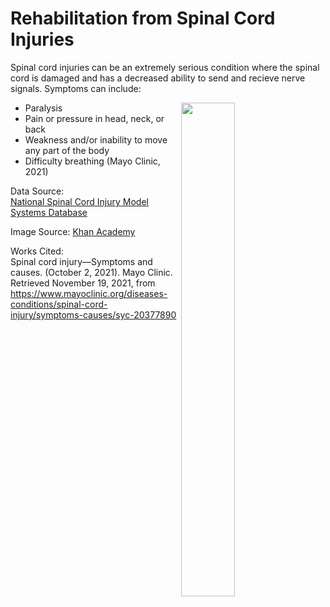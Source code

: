 # Rehabilitation from Spinal Cord Injuries
Spinal cord injuries can be an extremely serious condition where the spinal cord is damaged and has a decreased ability to send and recieve nerve signals. Symptoms can include: 


<figure>
  <img align = "right"
       src="https://cdn.kastatic.org/ka-perseus-images/f7fa1bdddc896c2c635a1929c6578b745a6030c2.png"   
            width=45% height=45%> 
</figure>

- Paralysis
- Pain or pressure in head, neck, or back 
- Weakness and/or inability to move any part of the body 
- Difficulty breathing (Mayo Clinic, 2021)  



Data Source:  
[National Spinal Cord Injury Model Systems Database](URL 'https://www.nscisc.uab.edu/Research/NSCISC_DatabasePublicUse')  

Image Source: 
[Khan Academy](URL 'https://www.khanacademy.org/science/biology/human-biology/neuron-nervous-system/a/overview-of-neuron-structure-and-function')


Works Cited:   
Spinal cord injury—Symptoms and causes. (October 2, 2021). Mayo Clinic. Retrieved November 19, 2021, from https://www.mayoclinic.org/diseases-conditions/spinal-cord-injury/symptoms-causes/syc-20377890  



